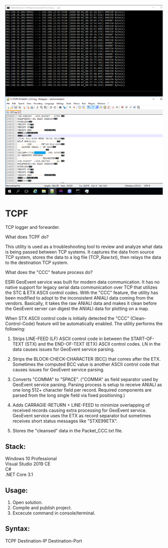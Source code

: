 ![Preview](Preview.png?raw=true "Preview")

# TCPF
TCP logger and forwarder.

What does TCPF do? 

This utility is used as a troubleshooting tool to review and analyze what data is being passed between TCP systems.  It captures the data from source TCP system, stores the data to a log file (TCP_Raw.txt), then relays the data to the destination TCP system.

What does the "CCC" feature process do?

ESRI GeoEvent service was built for modern data communication.  It has no native support for legacy serial data communication over TCP that utilizes the STC & ETX ASCII control codes.  With the "CCC" feature, the utility has been modified to adopt to the inconsistent ANIALI data coming from the vendors.  Basically, it takes the raw ANIALI data and makes it clean before the GeoEvent server can digest the ANIALI data for plotting on a map.

When STX ASCII control code is initially detected the "CCC" (Clean-Control-Code) feature will be automatically enabled. The utility performs the following: 

1) Strips LINE-FEED (LF) ASCII control code in between the START-OF-TEXT (STX) and the END-OF-TEXT (ETX) ASCII control codes. LN in the data causes issues for GeoEvent service parsing.

2) Strips the BLOCK-CHECK-CHARACTER (BCC) that comes after the ETX. Sometimes the computed BCC value is another ASCII control code that causes issues for GeoEvent service parsing.

3) Converts "COMMA" to "SPACE". ("COMMA" as field separator used by GeoEvent service parsing.  Parsing process is setup to receive ANIALI as one long 512+ character field per record.  Required components are parsed from the long single field via fixed positioning.) 

4) Adds CARRAGIE-RETURN + LINE-FEED to minimize overlapping of received records causing extra processing for GeoEvent service.  GeoEvent service uses the ETX as record separator but sometimes receives short status messages like "STXE99ETX".

5) Stores the "cleansed" data in the Packet_CCC.txt file.


## Stack:

Windows 10 Professional\
Visual Studio 2019 CE\
C#\
.NET Core 3.1

## Usage:

1. Open solution.
2. Compile and publish project.
3. Excecute command in console/terminal.

## Syntax:

TCPF Destination-IP Destination-Port

